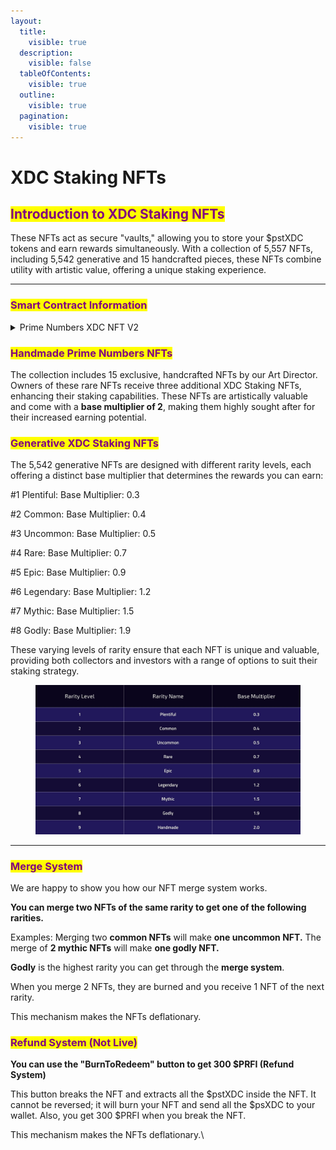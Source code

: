 ```yaml
---
layout:
  title:
    visible: true
  description:
    visible: false
  tableOfContents:
    visible: true
  outline:
    visible: true
  pagination:
    visible: true
---
```


# XDC Staking NFTs

## <mark style="color:purple;">Introduction to XDC Staking NFTs</mark>

These NFTs act as secure "vaults," allowing you to store your $pstXDC tokens and earn rewards simultaneously. With a collection of 5,557 NFTs, including 5,542 generative and 15 handcrafted pieces, these NFTs combine utility with artistic value, offering a unique staking experience.

***

### <mark style="color:purple;">Smart Contract Information</mark>

<details>

<summary>Prime Numbers XDC NFT V2</summary>

[xdc9d458330e458f11fd1ce7e44b3a66568af8076a0](https://xdc.blocksscan.io/address/xdc9d458330e458f11fd1ce7e44b3a66568af8076a0)

</details>

### <mark style="color:purple;">Handmade Prime Numbers NFTs</mark>

The collection includes 15 exclusive, handcrafted NFTs by our Art Director. Owners of these rare NFTs receive three additional XDC Staking NFTs, enhancing their staking capabilities. These NFTs are artistically valuable and come with a **base multiplier of 2**, making them highly sought after for their increased earning potential.

### <mark style="color:purple;">Generative XDC Staking NFTs</mark>

The 5,542 generative NFTs are designed with different rarity levels, each offering a distinct base multiplier that determines the rewards you can earn:

\#1 Plentiful: Base Multiplier: 0.3

\#2 Common: Base Multiplier: 0.4

\#3 Uncommon: Base Multiplier: 0.5

\#4 Rare: Base Multiplier: 0.7

\#5 Epic: Base Multiplier: 0.9

\#6 Legendary: Base Multiplier: 1.2

\#7 Mythic: Base Multiplier: 1.5

\#8 Godly: Base Multiplier: 1.9

These varying levels of rarity ensure that each NFT is unique and valuable, providing both collectors and investors with a range of options to suit their staking strategy.

<figure><img src="../../../.gitbook/assets/BaseMultiplierXDC (2).jpg" alt=""><figcaption></figcaption></figure>

***

### <mark style="color:purple;">Merge System</mark>

We are happy to show you how our NFT merge system works.

**You can merge two NFTs of the same rarity to get one of the following rarities.**

Examples: Merging two **common NFTs** will make **one uncommon NFT.** The merge of **2 mythic NFTs** will make **one godly NFT.**

**Godly** is the highest rarity you can get through the **merge system**.

When you merge 2 NFTs, they are burned and you receive 1 NFT of the next rarity.

This mechanism makes the NFTs deflationary.

### <mark style="color:purple;">Refund System (Not Live)</mark>

**You can use the "BurnToRedeem" button to get 300 $PRFI (Refund System)**

This button breaks the NFT and extracts all the $pstXDC inside the NFT. It cannot be reversed; it will burn your NFT and send all the $psXDC to your wallet. Also, you get 300 $PRFI when you break the NFT.

This mechanism makes the NFTs deflationary.\
